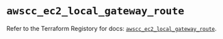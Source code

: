 # `awscc_ec2_local_gateway_route`

Refer to the Terraform Registory for docs: [`awscc_ec2_local_gateway_route`](https://registry.terraform.io/providers/hashicorp/awscc/0.70.0/docs/resources/ec2_local_gateway_route).
